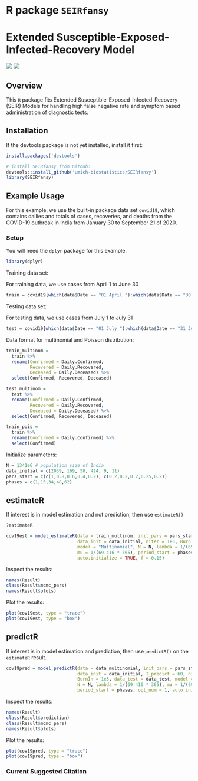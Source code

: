 
<!-- README.md is generated from README.Rmd. Please edit that file -->

# R package `SEIRfansy`

# Extended Susceptible-Exposed-Infected-Recovery Model

[![](https://img.shields.io/badge/devel%20version-1.0.0.9000-blue.svg)](https://github.com/umich-biostatistics/SIERfansy)
[![](https://img.shields.io/github/languages/code-size/umich-biostatistics/SEIRfansy.svg)](https://github.com/umich-biostatistics/SEIRfansy)

## Overview

This `R` package fits Extended Susceptible-Exposed-Infected-Recovery
(SEIR) Models for handling high false negative rate and symptom based
administration of diagnostic tests.

## Installation

If the devtools package is not yet installed, install it first:

``` r
install.packages('devtools')
```

``` r
# install SEIRfansy from Github:
devtools::install_github('umich-biostatistics/SEIRfansy') 
library(SEIRfansy)
```

## Example Usage

For this example, we use the built-in package data set `covid19`, which
contains dailies and totals of cases, recoveries, and deaths from the
COVID-19 outbreak in India from January 30 to September 21 of 2020.

### Setup

You will need the `dplyr` package for this example.

``` r
library(dplyr)
```

Training data set:

For training data, we use cases from April 1 to June 30

``` r
train = covid19[which(data$Date == "01 April "):which(data$Date == "30 June "),]
```

Testing data set:

For testing data, we use cases from July 1 to July 31

``` r
test = covid19[which(data$Date == "01 July "):which(data$Date == "31 July "),]
```

Data format for multinomial and Poisson distribution:

``` r
train_multinom = 
  train %>% 
  rename(Confirmed = Daily.Confirmed, 
         Recovered = Daily.Recovered,
         Deceased = Daily.Deceased) %>%
  select(Confirmed, Recovered, Deceased)

test_multinom = 
  test %>% 
  rename(Confirmed = Daily.Confirmed, 
         Recovered = Daily.Recovered,
         Deceased = Daily.Deceased) %>%
  select(Confirmed, Recovered, Deceased)

train_pois = 
  train %>% 
  rename(Confirmed = Daily.Confirmed) %>%
  select(Confirmed)
```

Initialize parameters:

``` r
N = 1341e6 # population size of India
data_initial = c(2059, 169, 58, 424, 9, 11)
pars_start = c(c(1,0.8,0.6,0.4,0.2), c(0.2,0.2,0.2,0.25,0.2))
phases = c(1,15,34,48,62)
```

## estimateR

If interest is in model estimation and not prediction, then use
`estimateR()`

``` r
?estimateR
```

``` r
cov19est = model_estimateR(data = train_multinom, init_pars = pars_start, 
                           data_init = data_initial, niter = 1e3, BurnIn = 1e2, 
                           model = "Multinomial", N = N, lambda = 1/(69.416 * 365), 
                           mu = 1/(69.416 * 365), period_start = phases, opt_num = 1, 
                           auto.initialize = TRUE, f = 0.15)
```

Inspect the results:

``` r
names(Result)
class(Result$mcmc_pars)
names(Result$plots)
```

Plot the results:

``` r
plot(cov19est, type = "trace")
plot(cov19est, type = "box")
```

## predictR

If interest is in model estimation and prediction, then use `predictR()`
on the `estimateR` result.

``` r
cov19pred = model_predictR(data = data_multinomial, init_pars = pars_start, 
                           data_init = data_initial, T_predict = 60, niter = 1e5, 
                           BurnIn = 1e5, data_test = data_test, model = "Multinomial", 
                           N = N, lambda = 1/(69.416 * 365), mu = 1/(69.416 * 365), 
                           period_start = phases, opt_num = 1, auto.initialize=TRUE, f=0.15)
```

Inspect the results:

``` r
names(Result)
class(Result$prediction)
class(Result$mcmc_pars)
names(Result$plots)
```

Plot the results:

``` r
plot(cov19pred, type = "trace")
plot(cov19pred, type = "box")
```

### Current Suggested Citation
